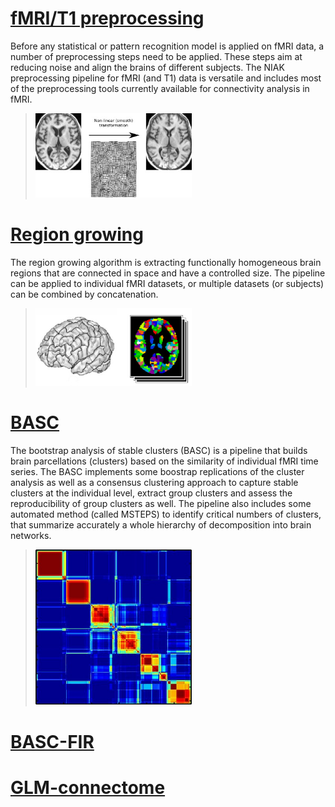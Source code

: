 # [fMRI/T1 preprocessing](pipe_preprocessing.html) 
Before any statistical or pattern recognition model is applied on fMRI data, a number of preprocessing steps need to be applied. These steps aim at reducing noise and align the brains of different subjects. The NIAK preprocessing pipeline for fMRI (and T1) data is versatile and includes most of the preprocessing tools currently available for connectivity analysis in fMRI.
> [<img src="https://raw.githubusercontent.com/SIMEXP/niak_manual/master/website/fig_stereonl.jpg" width="250px" />](pipe_preprocessing.html)

# [Region growing](pipe_region_growing.html)
The region growing algorithm is extracting functionally homogeneous brain regions that are connected in space and have a controlled size. The pipeline can be applied to individual fMRI datasets, or multiple datasets (or subjects) can be combined by concatenation. 
> [<img src="https://raw.githubusercontent.com/SIMEXP/niak_manual/master/website/fig_region_growing.jpg" width="250px" />](pipe_region_growing.html)

# [BASC](pipe_basc.html)
The bootstrap analysis of stable clusters (BASC) is a pipeline that builds brain parcellations (clusters) based on the similarity of individual fMRI time series. The BASC implements some boostrap replications of the cluster analysis as well as a consensus clustering approach to capture stable clusters at the individual level, extract group clusters and assess the reproducibility of group clusters as well. The pipeline also includes some automated method (called MSTEPS) to identify critical numbers of clusters, that summarize accurately a whole hierarchy of decomposition into brain networks.  
> [<img src="https://raw.githubusercontent.com/SIMEXP/niak_manual/master/website/basc_logo_large.jpg" width="250px" />](pipe_region_growing.html)

# [BASC-FIR](pipe_basc_fir.html)

# [GLM-connectome](pipe_glm_connectome.html)
